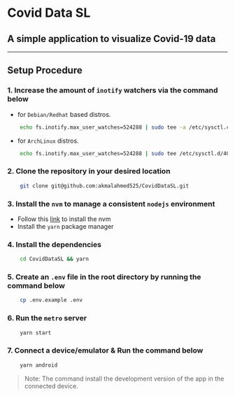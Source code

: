 # Covid Data SL

## A simple application to visualize Covid-19 data

***

## Setup Procedure

### 1. Increase the amount of `inotify` watchers via the command below

* for `Debian/Redhat` based distros.

``` bash
    echo fs.inotify.max_user_watches=524288 | sudo tee -a /etc/sysctl.conf && sudo sysctl -p
  ```

* for `ArchLinux` distros.

``` bash
    echo fs.inotify.max_user_watches=524288 | sudo tee /etc/sysctl.d/40-max-user-watches.conf && sudo sysctl --system
  ```

### 2. Clone the repository in your desired location

``` bash
    git clone git@github.com:akmalahmed525/CovidDataSL.git
```

### 3. Install the `nvm` to manage a consistent `nodejs` environment

* Follow this [link]('https://github.com/nvm-sh/nvm') to install the nvm
* Install the `yarn` package manager

### 4. Install the dependencies

``` bash
    cd CovidDataSL && yarn
```

### 5. Create an `.env` file in the root directory by running the command below

``` bash
    cp .env.example .env
```

### 6. Run the `metro` server

``` bash
    yarn start
```

### 7. Connect a device/emulator & Run the command below

``` bash
    yarn android
```

> Note: The command install the development version of the app in the connected device.